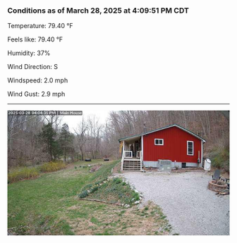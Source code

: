 ### Conditions as of March 28, 2025 at 4:09:51 PM CDT 

Temperature: 79.40 &deg;F

Feels like: 79.40 &deg;F

Humidity: 37%

Wind Direction: S

Windspeed: 2.0 mph

Wind Gust: 2.9 mph

---

<img src="./images/latest.jpeg"/>

